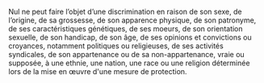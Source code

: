 Nul ne peut faire l’objet d’une discrimination en raison de son sexe, de l’origine, de sa grossesse, de son apparence physique, de son patronyme, de ses caractéristiques génétiques, de ses moeurs, de son orientation sexuelle, de son handicap, de son âge, de ses opinions et convictions ou croyances, notamment politiques ou religieuses, de ses activités syndicales, de son appartenance ou de sa non-appartenance, vraie ou supposée, à une ethnie, une nation, une race ou une religion déterminée lors de la mise en œuvre d'une mesure de protection.
